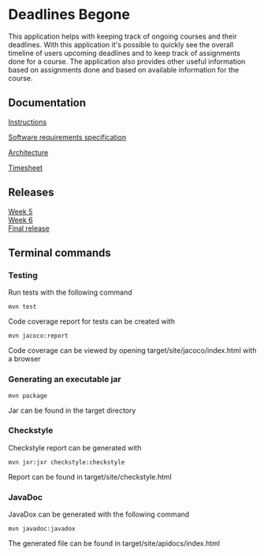 # Deadlines Begone    

This application helps with keeping track of ongoing courses and their deadlines. With this application it's possible to quickly see the overall timeline of users upcoming deadlines and to keep track of assignments done for a course. The application also provides other useful information based on assignments done and based on available information for the course.  

## Documentation  
[Instructions](https://github.com/Darake/deadlines-begone/blob/master/documentation/instructions.md)  

[Software requirements specification](https://github.com/Darake/deadlines-begone/blob/master/documentation/Software%20requirements%20specification.md) 

[Architecture](https://github.com/Darake/deadlines-begone/blob/master/documentation/architecture.md)  

[Timesheet](https://github.com/Darake/deadlines-begone/blob/master/documentation/timesheet.md)  

## Releases  
[Week 5](https://github.com/Darake/deadlines-begone/releases/tag/week5)  
[Week 6](https://github.com/Darake/deadlines-begone/releases/tag/week6)  
[Final release](https://github.com/Darake/deadlines-begone/releases/tag/1.0)  

## Terminal commands  

### Testing  
Run tests with the following command  

```mvn test```  

Code coverage report for tests can be created with  

```mvn jacoco:report```  

Code coverage can be viewed by opening target/site/jacoco/index.html with a browser  

### Generating an executable jar  

```mvn package```  

Jar can be found in the target directory  

### Checkstyle  

Checkstyle report can be generated with  

```mvn jxr:jxr checkstyle:checkstyle```  

Report can be found in target/site/checkstyle.html  

### JavaDoc  

JavaDox can be generated with the following command  

``` mvn javadoc:javadox ```  

The generated file can be found in target/site/apidocs/index.html

